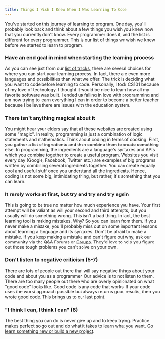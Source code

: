 ```yaml
---
title: Things I Wish I Knew When I Was Learning To Code
---
```


You've started on this journey of learning to program. One day, you'll probably look back and think about a few things you wish you knew now that you currently don't know. Every programmer does it, and the list is different for every programmer. This is our list of things we wish we knew before we started to learn to program.

### Have an end goal in mind when starting the learning process
As you can see just from our [list of tracks](http://codecademy.com/learn), there are several choices for where you can start your learning process. In fact, there are even more languages and possibilities than what we offer. The trick is deciding what you want to code before learning to code. Personally, I took CS101 because of my love of technology. I thought it would be nice to learn how all my favorite software was built. I ended up falling in love with programming and am now trying to learn everything I can in order to become a better teacher because I believe there are issues with the education system.

### There isn't anything magical about it
You might hear your elders say that all these websites are created using some "magic". In reality, programming is just a combination of logic statements and mathematics. Think about coding in terms of cooking. First, you gather a list of ingredients and then combine them to create something else. In programming, the ingredients are a language's syntaxes and APIs which you combine together to create a useful program. Websites you visit every day (Google, Facebook, Twitter, etc.) are examples of big programs written by combining several ingredients together. You can create equally cool and useful stuff once you understand all the ingredients. Hence, coding is not some big, intimidating thing, but rather, it's something that you can learn.

### It rarely works at first, but try and try and try again
This is going to be true no matter how much experience you have. Your first attempt will be valiant as will your second and third attempts, but you usually will do something wrong. This isn't a bad thing. In fact, the best learning tool is making mistakes. Why? So you can learn from them. If you never make a mistake, you'll probably miss out on some important lessons about learning a language and its syntaxes. Don't be afraid to make a mistake. If you keep making a mistake and can't figure out why, ask our community via the Q&A Forums or [Groups](http://www.codecademy.com/groups). They'd love to help you figure out those tough problems you can't solve on your own.

### Don't listen to negative criticism (5-7)
There are lots of people out there that will say negative things about your code and about you as a programmer. Our advice is to not listen to them. There are too many people out there who are overly opinionated on what "good code" looks like. Good code is any code that works. If your code uses the worst approach possible but always returns good results, then you wrote good code. This brings us to our last point.


### "I think I can, I think I can" (8)
The best thing you can do is never give up and to keep trying. Practice makes perfect so go out and do what it takes to learn what you want. Go [learn something new or build a new project](http://codecademy.com/learn).
